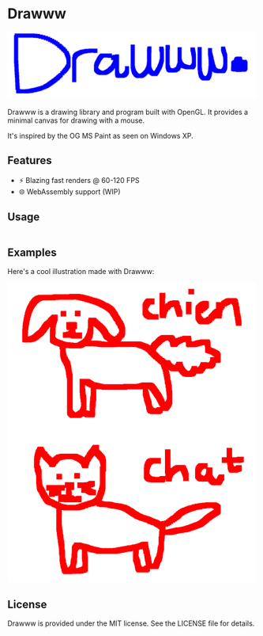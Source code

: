 # Drawww

![Drawww logo](./images/logo.png)

Drawww is a drawing library and program built with OpenGL. It provides a minimal canvas for drawing with a mouse.

It's inspired by the OG MS Paint as seen on Windows XP.

## Features

- ⚡️ Blazing fast renders @ 60-120 FPS
- 🌐 WebAssembly support (WIP)


## Usage 

```

```

## Examples

Here's a cool illustration made with Drawww:

![Draw illustration](./images/illustration.png)


## License

Drawww is provided under the MIT license. See the LICENSE file for details.
